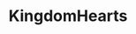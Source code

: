 ---
title: KingdomHearts
crosslinks:
- livven
- KHUx
- dfj3xxx
- gaming
- FinalFantasy
- place
- KHX
- KHUXComplaints
- GreenLattice
- all
- FlashTV
- oddlysatisfying
- UnexpectedJoJo
- hedidthemath
- ffxiv
- titlegore
- PS4Deals
- PrequelMemes
- rupaulsdragrace
- PuzzleAndDragons
---